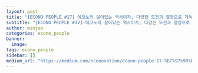 ```yaml
---
layout: post
title: "[ECONO PEOPLE #17] 에코노의 살아있는 역사이자, 다양한 도전과 열정으로 가득한 김정인님"
subtitle: "[ECONO PEOPLE #17] 에코노의 살아있는 역사이자, 다양한 도전과 열정으로 가득한 김정인님"
author: minjoo
categories: econo_people
banner:
  image:
tags: econo_people
sidebar: []
medium_url: "https://medium.com/econovation/econo-people-17-%EC%97%90%EC%BD%94%EB%85%B8%EC%9D%98-%EC%82%B4%EC%95%84%EC%9E%88%EB%8A%94-%EC%97%AD%EC%82%AC%EC%9D%B4%EC%9E%90-%EB%8B%A4%EC%96%91%ED%95%9C-%EB%8F%84%EC%A0%84%EA%B3%BC-%EC%97%B4%EC%A0%95%EC%9C%BC%EB%A1%9C-%EA%B0%80%EB%93%9D%ED%95%9C-%EA%B9%80%EC%A0%95%EC%9D%B8%EB%8B%98-5269aa0d05f1"
---
```

